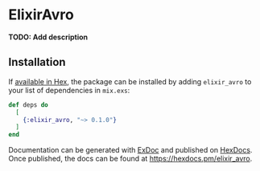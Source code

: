 # ElixirAvro

**TODO: Add description**

## Installation

If [available in Hex](https://hex.pm/docs/publish), the package can be installed
by adding `elixir_avro` to your list of dependencies in `mix.exs`:

```elixir
def deps do
  [
    {:elixir_avro, "~> 0.1.0"}
  ]
end
```

Documentation can be generated with [ExDoc](https://github.com/elixir-lang/ex_doc)
and published on [HexDocs](https://hexdocs.pm). Once published, the docs can
be found at <https://hexdocs.pm/elixir_avro>.

